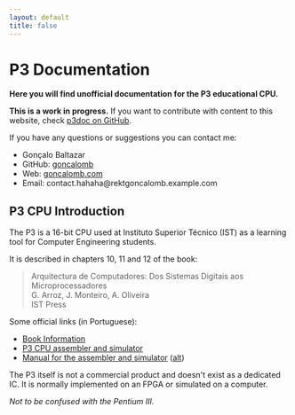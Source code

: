 ```yaml
---
layout: default
title: false
---
```


# P3 Documentation #

**Here you will find unofficial documentation for the P3 educational CPU.**

**This is a work in progress.** If you want to contribute with content to this website, check [p3doc on GitHub](https://github.com/goncalomb/p3doc).

If you have any questions or suggestions you can contact me:

 * Gonçalo Baltazar
 * GitHub: [goncalomb](https://github.com/goncalomb)
 * Web: [goncalomb.com](https://goncalomb.com/)
 * Email: contact<span class="hidden">.hahaha</span>@<span class="hidden">rekt</span>goncalomb<span class="hidden">.example</span>.com

## P3 CPU Introduction ##

The P3 is a 16-bit CPU used at Instituto Superior Técnico (IST) as a learning tool for Computer Engineering students.

It is described in chapters 10, 11 and 12 of the book:

> Arquitectura de Computadores: Dos Sistemas Digitais aos Microprocessadores  
> G. Arroz, J. Monteiro, A. Oliveira  
> IST Press

Some official links (in Portuguese):

 * [Book Information](http://algos.inesc-id.pt/arq-comp/)
 * [P3 CPU assembler and simulator](http://algos.inesc-id.pt/arq-comp/?Material_Did%C3%A1tico___Processador_P3)
 * [Manual for the assembler and simulator](https://fenix.tecnico.ulisboa.pt/downloadFile/3779579934970/Manual_P3.pdf) ([alt](https://fenix.tecnico.ulisboa.pt/downloadFile/3779573897310/Manual_P3.pdf))

The P3 itself is not a commercial product and doesn't exist as a dedicated IC. It is normally implemented on an FPGA or simulated on a computer.

_Not to be confused with the Pentium III._
